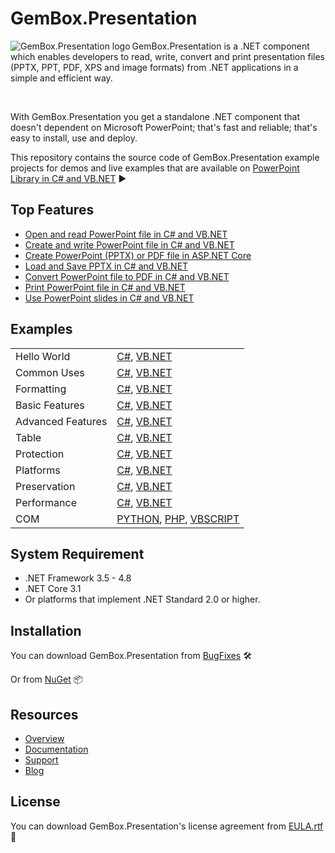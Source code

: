 # GemBox.Presentation

<img src="https://www.gemboxsoftware.com/images/NugetGbp.png" alt="GemBox.Presentation logo" align="left" />

GemBox.Presentation is a .NET component which enables developers to read, write, convert and print presentation files (PPTX, PPT, PDF, XPS and image formats) from .NET applications in a simple and efficient way.

<br/>

With GemBox.Presentation you get a standalone .NET component that doesn't dependent on Microsoft PowerPoint; that's fast and reliable; that's easy to install, use and deploy.

This repository contains the source code of GemBox.Presentation example projects for demos and live examples that are available on [PowerPoint Library in C# and VB.NET](https://www.gemboxsoftware.com/presentation/examples/c-sharp-vb-net-powerpoint-library/101) ▶

## Top Features

* [Open and read PowerPoint file in C# and VB.NET](https://www.gemboxsoftware.com/presentation/examples/c-sharp-vb-net-open-read-powerpoint/201)
* [Create and write PowerPoint file in C# and VB.NET](https://www.gemboxsoftware.com/presentation/examples/c-sharp-vb-net-create-write-powerpoint/202)
* [Create PowerPoint (PPTX) or PDF file in ASP.NET Core](https://www.gemboxsoftware.com/presentation/examples/asp-net-core-create-powerpoint-pptx-pdf/2001)
* [Load and Save PPTX in C# and VB.NET](https://www.gemboxsoftware.com/presentation/examples/c-sharp-vb-net-pptx/203)
* [Convert PowerPoint file to PDF in C# and VB.NET](https://www.gemboxsoftware.com/presentation/examples/c-sharp-convert-powerpoint-to-pdf/204)
* [Print PowerPoint file in C# and VB.NET](https://www.gemboxsoftware.com/presentation/examples/c-sharp-print-powerpoint/251)
* [Use PowerPoint slides in C# and VB.NET](https://www.gemboxsoftware.com/presentation/examples/c-sharp-vb-net-powerpoint-slides/401)

## Examples

| | |
| --- | --- |
| Hello World | [C#](https://github.com/GemBox-d-o-o/GemBox.Presentation.Examples/tree/master/C%23/Hello%20World), [VB.NET](https://github.com/GemBox-d-o-o/GemBox.Presentation.Examples/tree/master/VB.NET/Hello%20World) |
| Common Uses | [C#](https://github.com/GemBox-d-o-o/GemBox.Presentation.Examples/tree/master/C%23/Common%20Uses), [VB.NET](https://github.com/GemBox-d-o-o/GemBox.Presentation.Examples/tree/master/VB.NET/Common%20Uses) |
| Formatting | [C#](https://github.com/GemBox-d-o-o/GemBox.Presentation.Examples/tree/master/C%23/Formatting), [VB.NET](https://github.com/GemBox-d-o-o/GemBox.Presentation.Examples/tree/master/VB.NET/Formatting) |
| Basic Features | [C#](https://github.com/GemBox-d-o-o/GemBox.Presentation.Examples/tree/master/C%23/Basic%20Features), [VB.NET](https://github.com/GemBox-d-o-o/GemBox.Presentation.Examples/tree/master/VB.NET/Basic%20Features) |
| Advanced Features | [C#](https://github.com/GemBox-d-o-o/GemBox.Presentation.Examples/tree/master/C%23/Advanced%20Features), [VB.NET](https://github.com/GemBox-d-o-o/GemBox.Presentation.Examples/tree/master/VB.NET/Advanced%20Features) |
| Table | [C#](https://github.com/GemBox-d-o-o/GemBox.Presentation.Examples/tree/master/C%23/Table), [VB.NET](https://github.com/GemBox-d-o-o/GemBox.Presentation.Examples/tree/master/VB.NET/Table) |
| Protection | [C#](https://github.com/GemBox-d-o-o/GemBox.Presentation.Examples/tree/master/C%23/Protection), [VB.NET](https://github.com/GemBox-d-o-o/GemBox.Presentation.Examples/tree/master/VB.NET/Protection) |
| Platforms | [C#](https://github.com/GemBox-d-o-o/GemBox.Presentation.Examples/tree/master/C%23/Platforms), [VB.NET](https://github.com/GemBox-d-o-o/GemBox.Presentation.Examples/tree/master/VB.NET/Platforms) |
| Preservation | [C#](https://github.com/GemBox-d-o-o/GemBox.Presentation.Examples/tree/master/C%23/Preservation), [VB.NET](https://github.com/GemBox-d-o-o/GemBox.Presentation.Examples/tree/master/VB.NET/Preservation) |
| Performance | [C#](https://github.com/GemBox-d-o-o/GemBox.Presentation.Examples/tree/master/C%23/Performance), [VB.NET](https://github.com/GemBox-d-o-o/GemBox.Presentation.Examples/tree/master/VB.NET/Performance) |
| COM | [PYTHON](https://github.com/GemBox-d-o-o/GemBox.Presentation.Examples/blob/master/PYTHON%2C%20PHP%2C%20VBSCRIPT/COM.py), [PHP](https://github.com/GemBox-d-o-o/GemBox.Presentation.Examples/blob/master/PYTHON%2C%20PHP%2C%20VBSCRIPT/COM.php), [VBSCRIPT](https://github.com/GemBox-d-o-o/GemBox.Presentation.Examples/blob/master/PYTHON%2C%20PHP%2C%20VBSCRIPT/COM.vbs) |

## System Requirement

* .NET Framework 3.5 - 4.8
* .NET Core 3.1
* Or platforms that implement .NET Standard 2.0 or higher.

## Installation

You can download GemBox.Presentation from [BugFixes](https://www.gemboxsoftware.com/presentation/downloads/bugfixes.html) 🛠️

Or from [NuGet](https://www.nuget.org/packages/GemBox.Presentation/) 📦

## Resources

* [Overview](https://www.gemboxsoftware.com/presentation)
* [Documentation](https://www.gemboxsoftware.com/presentation/docs/introduction.html)
* [Support](https://www.gemboxsoftware.com/presentation/support)
* [Blog](https://www.gemboxsoftware.com/gembox-presentation)

## License

You can download GemBox.Presentation's license agreement from [EULA.rtf](https://www.gemboxsoftware.com/EULA.rtf) 📝
